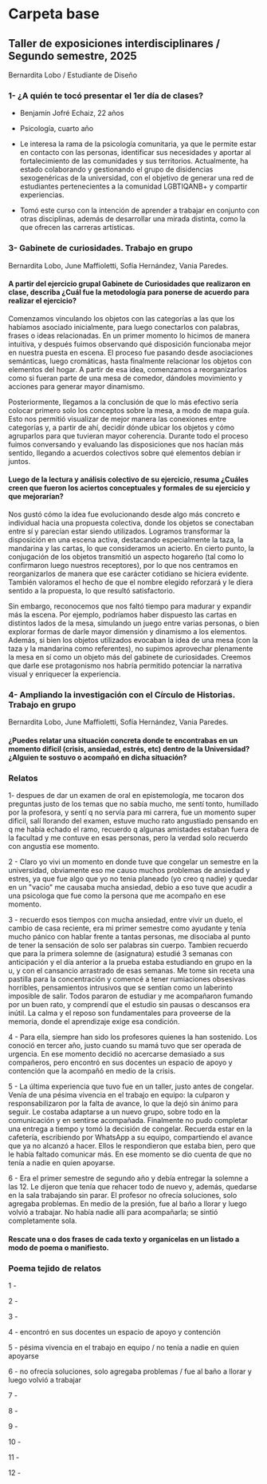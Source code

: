 # Carpeta base

## Taller de exposiciones interdisciplinares / Segundo semestre, 2025

Bernardita Lobo / Estudiante de Diseño

### 1- ¿A quién te tocó presentar el 1er día de clases? 

- Benjamín Jofré Echaiz, 22 años

- Psicología, cuarto año

- Le interesa la rama de la psicología comunitaria, ya que le permite estar en contacto con las personas, identificar sus necesidades y aportar al fortalecimiento de las comunidades y sus territorios. Actualmente, ha estado colaborando y gestionando el grupo de disidencias sexogenéricas de la universidad, con el objetivo de generar una red de estudiantes pertenecientes a la comunidad LGBTIQANB+ y compartir experiencias.

- Tomó este curso con la intención de aprender a trabajar en conjunto con otras disciplinas, además de desarrollar una mirada distinta, como la que ofrecen las carreras artísticas.

### 3- Gabinete de curiosidades. Trabajo en grupo

Bernardita Lobo,  June Maffioletti, Sofía Hernández, Vania Paredes.

#### A partir del ejercicio grupal Gabinete de Curiosidades que realizaron en clase, describa ¿Cuál fue la metodología para ponerse de acuerdo para realizar el ejercicio?

Comenzamos vinculando los objetos con las categorías a las que los habíamos asociado inicialmente, para luego conectarlos con palabras, frases o ideas relacionadas. En un primer momento lo hicimos de manera intuitiva, y después fuimos observando qué disposición funcionaba mejor en nuestra puesta en escena. El proceso fue pasando desde asociaciones semánticas, luego cromáticas, hasta finalmente relacionar los objetos con elementos del hogar. A partir de esa idea, comenzamos a reorganizarlos como si fueran parte de una mesa de comedor, dándoles movimiento y acciones para generar mayor dinamismo.

Posteriormente, llegamos a la conclusión de que lo más efectivo sería colocar primero solo los conceptos sobre la mesa, a modo de mapa guía. Esto nos permitió visualizar de mejor manera las conexiones entre categorías y, a partir de ahí, decidir dónde ubicar los objetos y cómo agruparlos para que tuvieran mayor coherencia. Durante todo el proceso fuimos conversando y evaluando las disposiciones que nos hacían más sentido, llegando a acuerdos colectivos sobre qué elementos debían ir juntos.

#### Luego de la lectura y análisis colectivo de su ejercicio, resuma ¿Cuáles creen que fueron los aciertos conceptuales y formales de su ejercicio y que mejorarían?

Nos gustó cómo la idea fue evolucionando desde algo más concreto e individual hacia una propuesta colectiva, donde los objetos se conectaban entre sí y parecían estar siendo utilizados. Logramos transformar la disposición en una escena activa, destacando especialmente la taza, la mandarina y las cartas, lo que consideramos un acierto. En cierto punto, la conjugación de los objetos transmitió un aspecto hogareño (tal como lo confirmaron luego nuestros receptores), por lo que nos centramos en reorganizarlos de manera que ese carácter cotidiano se hiciera evidente. También valoramos el hecho de que el nombre elegido reforzará y le diera sentido a la propuesta, lo que resultó satisfactorio.

Sin embargo, reconocemos que nos faltó tiempo para madurar y expandir más la escena. Por ejemplo, podríamos haber dispuesto las cartas en distintos lados de la mesa, simulando un juego entre varias personas, o bien explorar formas de darle mayor dimensión y dinamismo a los elementos. Además, si bien los objetos utilizados evocaban la idea de una mesa (con la taza y la mandarina como referentes), no supimos aprovechar plenamente la mesa en sí como un objeto más del gabinete de curiosidades. Creemos que darle ese protagonismo nos habría permitido potenciar la narrativa visual y enriquecer la experiencia.

### 4- Ampliando la investigación con el Círculo de Historias. Trabajo en grupo
Bernardita Lobo, June Maffioletti, Sofía Hernández, Vania Paredes.

#### ¿Puedes relatar una situación concreta donde te encontrabas en un momento dificil (crisis, ansiedad, estrés, etc) dentro de la Universidad? ¿Alguien te sostuvo o acompañó en dicha situación?

### Relatos

1- despues de dar un examen de oral en epistemología, me tocaron dos preguntas justo de los temas que no sabía mucho, me sentí tonto, humillado por la profesora, y sentí q no servía para mi carrera, fue un momento super dificil, salí llorando del examen, estuve mucho rato angustiado pensando en q me había echado el ramo, recuerdo q algunas amistades estaban fuera de la facultad y me contuve en esas personas, pero la verdad solo recuerdo con angustia ese momento.

2 - Claro yo vivi un momento en donde tuve que congelar un semestre en la universidad, obviamente eso me causo muchos problemas de ansiedad y estres, ya que fue algo que yo no tenia planeado (yo creo q nadie) y quedar en un "vacio" me causaba mucha ansiedad, debio a eso tuve que acudir a una psicologa que fue como la persona que me acompaño en ese momento.

3 - recuerdo esos tiempos con mucha ansiedad, entre vivir un duelo, el cambio de casa reciente, era mi primer semestre como ayudante y tenía mucho pánico con hablar frente a tantas personas, me disociaba al punto de tener la sensación de solo ser palabras sin cuerpo.
Tambien recuerdo que para la primera solemne de (asignatura) estudié 3 semanas con anticipación y el día anterior a la prueba estaba estudiando en grupo en la u, y con el cansancio arrastrado de esas semanas. Me tome sin receta una pastilla para la concentración y comencé a tener rumiaciones obsesivas horribles, pensamientos intrusivos que se sentían como un laberinto imposible de salir. Todos pararon de estudiar y me acompañaron fumando por un buen rato, y comprendí que el estudio sin pausas o descansos era inútil. La calma y el reposo son fundamentales para proveerse de la memoria, donde el aprendizaje exige esa condición. 

4 - Para ella, siempre han sido los profesores quienes la han sostenido. Los conoció en tercer año, justo cuando su mamá tuvo que ser operada de urgencia. En ese momento decidió no acercarse demasiado a sus compañeros, pero encontró en sus docentes un espacio de apoyo y contención que la acompañó en medio de la crisis.

5 - La última experiencia que tuvo fue en un taller, justo antes de congelar. Venía de una pésima vivencia en el trabajo en equipo: la culparon y responsabilizaron por la falta de avance, lo que la dejó sin ánimo para seguir. Le costaba adaptarse a un nuevo grupo, sobre todo en la comunicación y en sentirse acompañada. Finalmente no pudo completar una entrega a tiempo y tomó la decisión de congelar. Recuerda estar en la cafetería, escribiendo por WhatsApp a su equipo, compartiendo el avance que ya no alcanzó a hacer. Ellos le respondieron que estaba bien, pero que le había faltado comunicar más. En ese momento se dio cuenta de que no tenía a nadie en quien apoyarse.

6 - Era el primer semestre de segundo año y debía entregar la solemne a las 12. Le dijeron que tenía que rehacer todo de nuevo y, además, quedarse en la sala trabajando sin parar. El profesor no ofrecía soluciones, solo agregaba problemas. En medio de la presión, fue al baño a llorar y luego volvió a trabajar. No había nadie allí para acompañarla; se sintió completamente sola.

#### Rescate una o dos frases de cada texto y organícelas en un listado a modo de poema o manifiesto.

### Poema tejido de relatos

1 -

2 -

3 - 

4 - encontró en sus docentes un espacio de apoyo y contención

5 - pésima vivencia en el trabajo en equipo / no tenía a nadie en quien apoyarse 

6 - no ofrecía soluciones, solo agregaba problemas / fue al baño a llorar y luego volvió a trabajar

7 -

8 -

9 -

10 -

11 -

12 -
